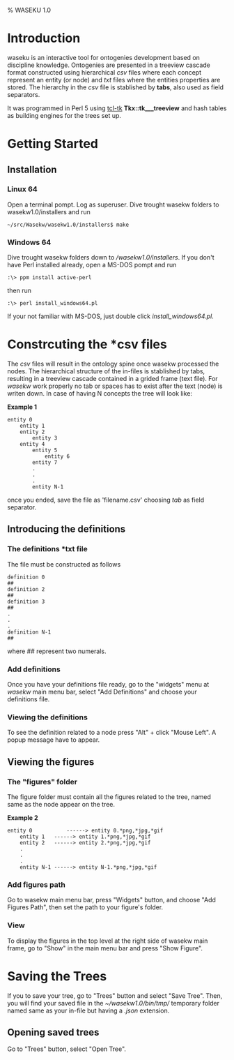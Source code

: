 % WASEKU 1.0 

# Introduction

waseku is an interactive tool for ontogenies development based on discipline knowledge. Ontogenies are presented in a treeview cascade format constructed using hierarchical *csv* files where each concept represent an entity (or node)  and *txt* files where the entities properties are stored. The hierarchy in the *csv* file is stablished by **tabs**, also used as field separators.

It was programmed in Perl 5 using [tcl-tk](https://www.tcl.tk/man/tcl/TkCmd/ttk_treeview.htm#M27) **Tkx::tk___treeview** and hash tables as building engines for the trees set up. 

# Getting Started

## Installation

### Linux 64

Open a terminal pompt. Log as superuser. Dive trought wasekw folders to wasekw1.0/installers and run

```console
~/src/Wasekw/wasekw1.0/installers$ make
```

### Windows 64

Dive trought wasekw folders down to */wasekw1.0/installers*. If you don't have Perl installed already, open a MS-DOS pompt and run

```console
:\> ppm install active-perl
```
then run

```
:\> perl install_windows64.pl
```
If your not familiar with MS-DOS, just double click *install_windows64.pl*.

# Constrcuting the *csv files

The *csv* files will result in the ontology spine once wasekw processed the nodes. 
The hierarchical structure of the in-files is stablished by tabs, resulting in a treeview cascade contained in a grided frame (text file). For *wasekw* work properly no tab or spaces has to exist after the text (node) is writen down. In case of having N concepts the tree will look like:

**Example 1**
```text_editor
entity 0
	entity 1
	entity 2
		entity 3
	entity 4
		entity 5
			entity 6
		entity 7
        .
        .
        .
        entity N-1
```

once you ended, save the file as 'filename.csv' choosing *tab* as field separator.

## Introducing the definitions

### The definitions *txt file

The file must be constructed as follows

```text_editor
definition 0
##
definition 2
##
definition 3
##
.
.
.
definition N-1
##
```

where ## represent two numerals.

### Add definitions

Once you have your definitions file ready, go to the "widgets" menu at *wasekw* main menu bar, select "Add Definitions"
and choose your definitions file.

### Viewing the definitions

To see the definition related to a node press "Alt" + click "Mouse Left". A popup message have to appear.

## Viewing the figures

### The "figures" folder

The figure folder must contain all the figures related to the tree, named same as the node appear on the tree.

**Example 2**
```text_editor
entity 0           ------> entity 0.*png,*jpg,*gif
	entity 1   ------> entity 1.*png,*jpg,*gif
	entity 2   ------> entity 2.*png,*jpg,*gif
	.
	.
	.
	entity N-1 ------> entity N-1.*png,*jpg,*gif
```

### Add figures path

Go to wasekw main menu bar, press "Widgets" button, and choose "Add Figures Path", then set the path to your figure's folder.

### View

To display the figures in the top level at the right side of wasekw main frame, go to "Show" in the main menu bar and press "Show Figure".

# Saving the Trees

If you to save your tree, go to "Trees" button and select "Save Tree". Then, you will find your saved file in the *~/wasekw1.0/bin/tmp/* temporary folder named same as your in-file but having a *.json* extension.

## Opening saved trees

Go to "Trees" button, select "Open Tree".
